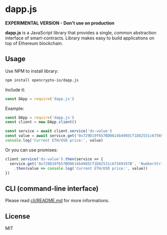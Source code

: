 # dapp.js

**EXPERIMENTAL VERSION - Don't use on production**

**dapp.js** is a JavaScript library that provides a single, common abstraction interface of smart-contracts. Library makes easy to build applications on top of Ethereum blockchain.

## Usage

Use NPM to install library:
```bash
npm install opencrypto-io/dapp.js
```

Include it:
```js
const DApp = require('dapp.js')
```

Example:
```js
const DApp = require('dapp.js')
const client = new DApp.client()

const service = await client.service('ds-value')
const value = await service.get('0x729D19f657BD0614b4985Cf1D82531c67569197B', 'NumberString')
console.log('Current ETH/USD price:', value)
```

Or you can use promises:

```js
client.service('ds-value').then(service => {
  service.get('0x729D19f657BD0614b4985Cf1D82531c67569197B', 'NumberString')
    .then(value => console.log('Current ETH/USD price:', value))
})
```


## CLI (command-line interface)

Please read [cli/README.md](cli/README.md) for more informations.

## License
MIT

